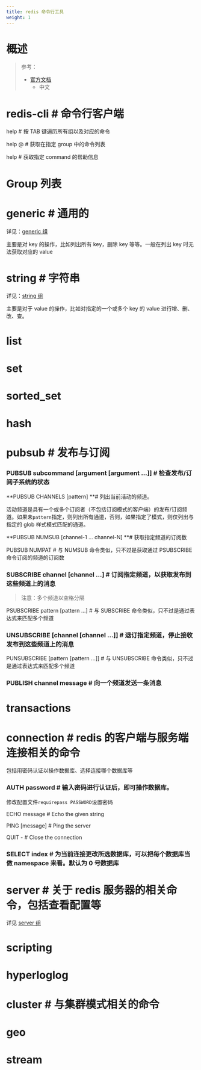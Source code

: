```yaml
---
title: redis 命令行工具
weight: 1
---
```

# 概述

> 参考：
> - [官方文档](https://redis.io/commands)
>     - 中文

# redis-cli # 命令行客户端

help # 按 TAB 键遍历所有组以及对应的命令

help @ # 获取在指定 group 中的命令列表

help # 获取指定 command 的帮助信息

# Group 列表

# generic # 通用的

详见：[generic 组](/docs/5.数据存储/2.数据库/键值数据/Redis/Redis%20命令行工具/generic%20组.md)

主要是对 key 的操作，比如列出所有 key，删除 key 等等。一般在列出 key 时无法获取对应的 value

# string # 字符串

详见：[string 组](/docs/5.数据存储/2.数据库/键值数据/Redis/Redis%20命令行工具/string%20组.md)

主要是对于 value 的操作，比如对指定的一个或多个 key 的 value 进行增、删、改、查。

# list

# set

# sorted_set

# hash

# pubsub # 发布与订阅

### PUBSUB subcommand \[argument \[argument ...]] # 检查发布/订阅子系统的状态

**PUBSUB CHANNELS \[pattern] **# 列出当前活动的频道。

活动频道是具有一个或多个订阅者（不包括订阅模式的客户端）的发布/订阅频道。如果未`pattern`指定，则列出所有通道，否则，如果指定了模式，则仅列出与指定的 glob 样式模式匹配的通道。

**PUBSUB NUMSUB \[channel-1 ... channel-N] **# 获取指定频道的订阅数

PUBSUB NUMPAT # 与 NUMSUB 命令类似，只不过是获取通过 PSUBSCRIBE 命令订阅的频道的订阅数

### SUBSCRIBE channel \[channel ...] # 订阅指定频道，以获取发布到这些频道上的消息

> 注意：多个频道以空格分隔

PSUBSCRIBE pattern \[pattern ...] # 与 SUBSCRIBE 命令类似，只不过是通过表达式来匹配多个频道

### UNSUBSCRIBE \[channel \[channel ...]] # 退订指定频道，停止接收发布到这些频道上的消息

PUNSUBSCRIBE \[pattern \[pattern ...]] # 与 UNSUBSCRIBE 命令类似，只不过是通过表达式来匹配多个频道

### PUBLISH channel message # 向一个频道发送一条消息

# transactions

# connection # redis 的客户端与服务端连接相关的命令

包括用密码认证以操作数据库、选择连接哪个数据库等

### AUTH password # 输入密码进行认证后，即可操作数据库。

修改配置文件`requirepass PASSWORD`设置密码

ECHO message # Echo the given string

PING \[message] # Ping the server

QUIT - # Close the connection

### SELECT index # 为当前连接更改所选数据库，可以把每个数据库当做 namespace 来看。默认为 0 号数据库

# server # 关于 redis 服务器的相关命令，包括查看配置等

详见 [server 组](/docs/5.数据存储/2.数据库/键值数据/Redis/Redis%20命令行工具/server%20组.md)

# scripting

# hyperloglog

# cluster # 与集群模式相关的命令

# geo

# stream

